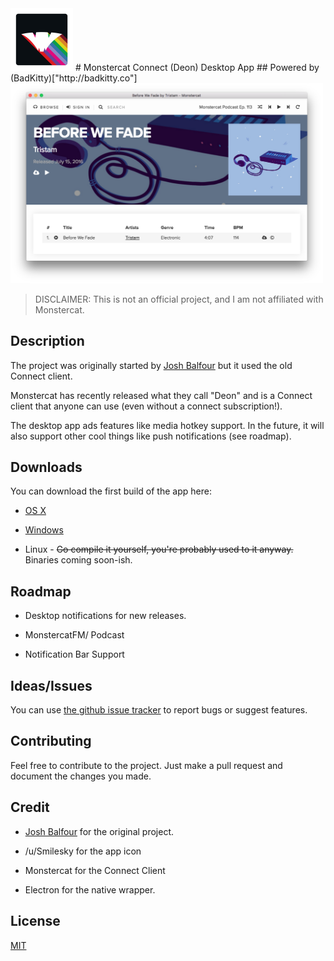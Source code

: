 <img src="assets/icon.png" width="100">
# Monstercat Connect (Deon) Desktop App
## Powered by (BadKitty)["http://badkitty.co"]

<img src="assets/screenshot.png" width="500">

> DISCLAIMER: This is not an official project, and I am not affiliated with Monstercat.

## Description

The project was originally started by [Josh Balfour](https://github.com/joshbalfour/monstercat-connect-desktop-unofficial) but it used the old Connect client.

Monstercat has recently released what they call "Deon" and is a Connect client that anyone can use (even without a connect subscription!).

The desktop app ads features like media hotkey support. In the future, it will also support other cool things like push notifications (see roadmap).

## Downloads

You can download the first build of the app here:

* [OS X](https://github.com/joshbalfour/monstercat-connect-desktop-unofficial/releases/download/v0.1-alpha/OS.X.-.Unofficial.Monstercat.Connect.Desktop.dmg)

* [Windows](https://github.com/joshbalfour/monstercat-connect-desktop-unofficial/releases/download/v0.1-alpha/Windows.-.Unofficial.Monstercat.Connect.Desktop.Setup.exe)

* Linux - ~~Go compile it yourself, you're probably used to it anyway.~~ Binaries coming soon-ish.

## Roadmap

* Desktop notifications for new releases.

* MonstercatFM/ Podcast

* Notification Bar Support

## Ideas/Issues

You can use [the github issue tracker](https://github.com/joshbalfour/monstercat-connect-desktop-unofficial/issues/new) to report bugs or suggest features.

## Contributing

Feel free to contribute to the project. Just make a pull request and document the changes you made. 

## Credit

* [Josh Balfour](https://github.com/joshbalfour/monstercat-connect-desktop-unofficial) for the original project.

* /u/Smilesky for the app icon

* Monstercat for the Connect Client

* Electron for the native wrapper.

## License

[MIT](license.md)
